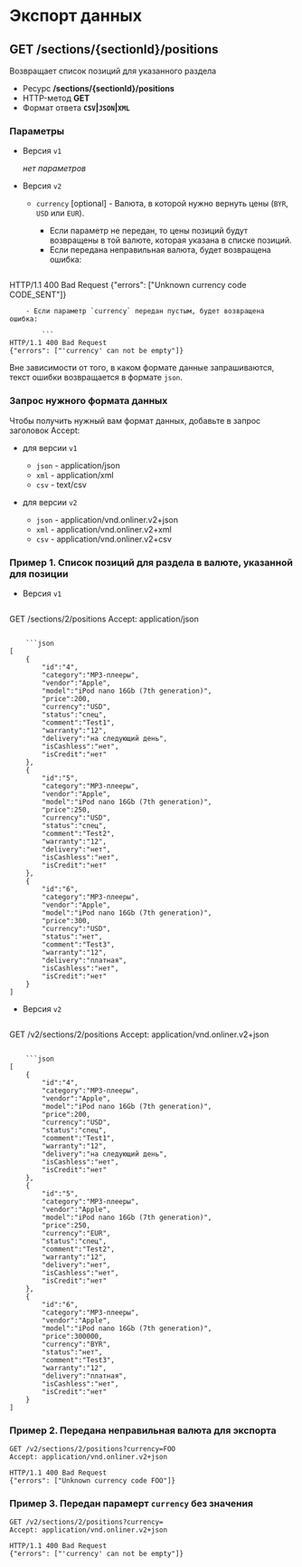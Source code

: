 # Экспорт данных

## GET /sections/{sectionId}/positions

Возвращает список позиций для указанного раздела

- Ресурс **/sections/{sectionId}/positions**
- HTTP-метод **GET**
- Формат ответа **`CSV`|`JSON`|`XML`**

### Параметры

- Версия `v1`
    
    *нет параметров*

- Версия `v2`

    -   `currency` [optional] - Валюта, в которой нужно вернуть цены (`BYR`, `USD` или `EUR`).
        - Если параметр не передан, то цены позиций будут возвращены в той валюте, которая указана в списке позиций.
        - Если передана неправильная валюта, будет возвращена ошибка:

        ```
HTTP/1.1 400 Bad Request
{"errors": ["Unknown currency code CODE_SENT"]}
```
    - Если параметр `currency` передан пустым, будет возвращена ошибка:

        ```
HTTP/1.1 400 Bad Request
{"errors": ["'currency' can not be empty"]}
```

Вне зависимости от того, в каком формате данные запрашиваются, текст ошибки возвращается в формате `json`.

### Запрос нужного формата данных

Чтобы получить нужный вам формат данных, добавьте в запрос заголовок Accept:

- для версии `v1`

    - `json` - application/json
    - `xml` - application/xml
    - `csv` - text/csv

- для версии `v2`

    - `json` - application/vnd.onliner.v2+json
    - `xml` - application/vnd.onliner.v2+xml
    - `csv` - application/vnd.onliner.v2+csv

### Пример 1. Список позиций для раздела в валюте, указанной для позиции

- Версия `v1`

    ```
GET /sections/2/positions
Accept: application/json
```

    ```json
[
    {
        "id":"4",
        "category":"MP3-плееры",
        "vendor":"Apple",
        "model":"iPod nano 16Gb (7th generation)",
        "price":200,
        "currency":"USD",
        "status":"спец",
        "comment":"Test1",
        "warranty":"12",
        "delivery":"на следующий день",
        "isCashless":"нет",
        "isCredit":"нет"
    },
    {
        "id":"5",
        "category":"MP3-плееры",
        "vendor":"Apple",
        "model":"iPod nano 16Gb (7th generation)",
        "price":250,
        "currency":"USD",
        "status":"спец",
        "comment":"Test2",
        "warranty":"12",
        "delivery":"нет",
        "isCashless":"нет",
        "isCredit":"нет"
    },
    {
        "id":"6",
        "category":"MP3-плееры",
        "vendor":"Apple",
        "model":"iPod nano 16Gb (7th generation)",
        "price":300,
        "currency":"USD",
        "status":"нет",
        "comment":"Test3",
        "warranty":"12",
        "delivery":"платная",
        "isCashless":"нет",
        "isCredit":"нет"
    }
]
```

- Версия `v2`

    ```
GET /v2/sections/2/positions
Accept: application/vnd.onliner.v2+json
```

    ```json
[
    {
        "id":"4",
        "category":"MP3-плееры",
        "vendor":"Apple",
        "model":"iPod nano 16Gb (7th generation)",
        "price":200,
        "currency":"USD",
        "status":"спец",
        "comment":"Test1",
        "warranty":"12",
        "delivery":"на следующий день",
        "isCashless":"нет",
        "isCredit":"нет"
    },
    {
        "id":"5",
        "category":"MP3-плееры",
        "vendor":"Apple",
        "model":"iPod nano 16Gb (7th generation)",
        "price":250,
        "currency":"EUR",
        "status":"спец",
        "comment":"Test2",
        "warranty":"12",
        "delivery":"нет",
        "isCashless":"нет",
        "isCredit":"нет"
    },
    {
        "id":"6",
        "category":"MP3-плееры",
        "vendor":"Apple",
        "model":"iPod nano 16Gb (7th generation)",
        "price":300000,
        "currency":"BYR",
        "status":"нет",
        "comment":"Test3",
        "warranty":"12",
        "delivery":"платная",
        "isCashless":"нет",
        "isCredit":"нет"
    }
]
```

### Пример 2. Передана неправильная валюта для экспорта
```
GET /v2/sections/2/positions?currency=FOO
Accept: application/vnd.onliner.v2+json
```
```
HTTP/1.1 400 Bad Request
{"errors": ["Unknown currency code FOO"]}
```

### Пример 3. Передан парамерт `currency` без значения
```
GET /v2/sections/2/positions?currency=
Accept: application/vnd.onliner.v2+json
```
```
HTTP/1.1 400 Bad Request
{"errors": ["'currency' can not be empty"]}
```
